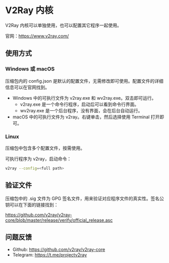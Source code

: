 # V2Ray 内核

V2Ray 内核可以单独使用，也可以配置其它程序一起使用。

官网：https://www.v2ray.com/

## 使用方式

### Windows 或 macOS

压缩包内的 config.json 是默认的配置文件，无需修改即可使用。配置文件的详细信息可以在官网找到。

* Windows 中的可执行文件为 v2ray.exe 和 wv2ray.exe。双击即可运行。
  * v2ray.exe 是一个命令行程序，启动后可以看到命令行界面。
  * wv2ray.exe 是一个后台程序，没有界面，会在后台自动运行。
* macOS 中的可执行文件为 v2ray。右键单击，然后选择使用 Terminal 打开即可。

### Linux

压缩包中包含多个配置文件，按需使用。

可执行程序为 v2ray，启动命令：

```bash
v2ray --config=<full path>
```

## 验证文件

压缩包中的 .sig 文件为 GPG 签名文件，用来验证对应程序文件的真实性。签名公钥可以在下面的链接找到：

https://github.com/v2ray/v2ray-core/blob/master/release/verify/official_release.asc

## 问题反馈

* Github: https://github.com/v2ray/v2ray-core
* Telegram: https://t.me/projectv2ray

